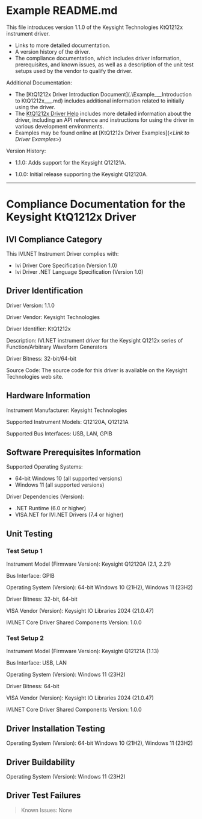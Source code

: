 # Example README.md

This file introduces version 1.1.0 of the Keysight Technologies KtQ1212x instrument driver.

- Links to more detailed documentation.
- A version history of the driver.
- The compliance documentation, which includes driver information, prerequisites,
  and known issues, as well as a description of the unit test setups used by the
  vendor to qualify the driver.

Additional Documentation:

- The [KtQ1212x Driver Introduction Document](.\Example___Introduction to
  KtQ1212x___.md) includes additional information related to initially using
  the driver.
- The [KtQ1212x Driver Help](<*Link to Driver Help*>) includes more detailed
  information about the driver, including an API reference and instructions for
  using the driver in various development environments.
- Examples may be found online at [KtQ1212x Driver Examples](<*Link to Driver
  Examples*>)

Version History:

- 1.1.0: Adds support for the Keysight Q12121A.

- 1.0.0: Initial release supporting the Keysight Q12120A.

--------------------------------------------------

# Compliance Documentation for the Keysight KtQ1212x Driver

## IVI Compliance Category

This IVI.NET Instrument Driver complies with:

- Ivi Driver Core Specification (Version 1.0)
- Ivi Driver .NET Language Specification (Version 1.0)

## Driver Identification

Driver Version: 1.1.0

Driver Vendor: Keysight Technologies

Driver Identifier: KtQ1212x

Description:  IVI.NET instrument driver for the Keysight Q1212x series of
Function/Arbitrary Waveform Generators

Driver Bitness: 32-bit/64-bit

Source Code: The source code for this driver is available on the Keysight
Technologies web site.

## Hardware Information

Instrument Manufacturer: Keysight Technologies

Supported Instrument Models: Q12120A, Q12121A

Supported Bus Interfaces: USB, LAN, GPIB

## Software Prerequisites Information

Supported Operating Systems:

- 64-bit Windows 10 (all supported versions)
- Windows 11 (all supported versions)

Driver Dependencies (Version):

- .NET Runtime (6.0 or higher)
- VISA.NET for IVI.NET Drivers (7.4 or higher)

## Unit Testing

### Test Setup 1

Instrument Model (Firmware Version): Keysight Q12120A (2.1, 2.21)

Bus Interface: GPIB

Operating System (Version): 64-bit Windows 10 (21H2), Windows 11 (23H2)

Driver Bitness: 32-bit, 64-bit

VISA Vendor (Version): Keysight IO Libraries 2024 (21.0.47)

IVI.NET Core Driver Shared Components Version: 1.0.0

### Test Setup 2

Instrument Model (Firmware Version): Keysight Q12121A (1.13)

Bus Interface: USB, LAN

Operating System (Version): Windows 11 (23H2)

Driver Bitness: 64-bit

VISA Vendor (Version): Keysight IO Libraries 2024 (21.0.47)

IVI.NET Core Driver Shared Components Version: 1.0.0

## Driver Installation Testing

Operating System (Version): 64-bit Windows 10 (21H2), Windows 11 (23H2)

## Driver Buildability

Operating System (Version): Windows 11 (23H2)

## Driver Test Failures

> Known Issues: None
